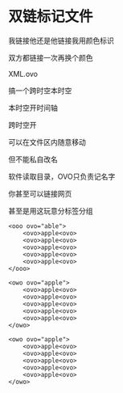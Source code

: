 # 双链标记文件

我链接他还是他链接我用颜色标识

双方都链接一次再换个颜色

XML.ovo

搞一个跨时空本时空

本时空开时间轴

跨时空开

可以在文件区内随意移动

但不能私自改名

软件读取目录，OVO只负责记名字

你甚至可以链接网页

甚至是用这玩意分标签分组

```
<ooo ovo="able">
    <ovo>apple<ovo>
    <ovo>apple<ovo>
    <ovo>apple<ovo>
    <ovo>apple<ovo>
    <ovo>apple<ovo>
</ooo>

<owo ovo="apple">
    <ovo>apple<ovo>
    <ovo>apple<ovo>
    <ovo>apple<ovo>
    <ovo>apple<ovo>
    <ovo>apple<ovo>
</owo>

<owo ovo="apple">
    <ovo>apple<ovo>
    <ovo>apple<ovo>
    <ovo>apple<ovo>
    <ovo>apple<ovo>
    <ovo>apple<ovo>
</owo>
```